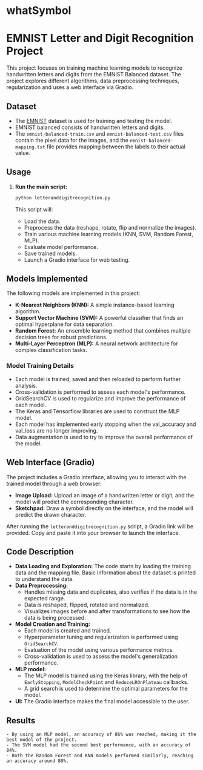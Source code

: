 # whatSymbol

# EMNIST Letter and Digit Recognition Project

This project focuses on training machine learning models to recognize handwritten letters and digits from the EMNIST Balanced dataset. The project explores different algorithms, data preprocessing techniques, regularization and uses a web interface via Gradio.

## Dataset
   - The [EMNIST](https://www.nist.gov/itl/products-and-services/emnist-dataset) dataset is used for training and testing the model.
   - EMNIST balanced consists of handwritten letters and digits.
   - The `emnist-balanced-train.csv` and `emnist-balanced-test.csv` files contain the pixel data for the images, and the `emnist-balanced-mapping.txt` file provides mapping between the labels to their actual value.

## Usage

1.  **Run the main script:**

    ```bash
    python letteranddigitrecognition.py
    ```

    This script will:
    *   Load the data.
    *   Preprocess the data (reshape, rotate, flip and normalize the images).
    *   Train various machine learning models (KNN, SVM, Random Forest, MLP).
    *   Evaluate model performance.
    *   Save trained models.
    *   Launch a Gradio interface for web testing.

## Models Implemented

The following models are implemented in this project:

*   **K-Nearest Neighbors (KNN):** A simple instance-based learning algorithm.
*   **Support Vector Machine (SVM):** A powerful classifier that finds an optimal hyperplane for data separation.
*   **Random Forest:** An ensemble learning method that combines multiple decision trees for robust predictions.
*   **Multi-Layer Perceptron (MLP):** A neural network architecture for complex classification tasks.

### Model Training Details

*   Each model is trained, saved and then reloaded to perform further analysis.
*   Cross-validation is performed to assess each model's performance.
*   GridSearchCV is used to regularize and improve the performance of each model.
*   The Keras and Tensorflow libraries are used to construct the MLP model.
*   Each model has implemented early stopping when the val_accuracy and val_loss are no longer improving.
*   Data augmentation is used to try to improve the overall performance of the model.

## Web Interface (Gradio)

The project includes a Gradio interface, allowing you to interact with the trained model through a web browser:

*   **Image Upload:** Upload an image of a handwritten letter or digit, and the model will predict the corresponding character.
*   **Sketchpad:** Draw a symbol directly on the interface, and the model will predict the drawn character.

After running the `letteranddigitrecognition.py` script, a Gradio link will be provided. Copy and paste it into your browser to launch the interface.

## Code Description

*   **Data Loading and Exploration:** The code starts by loading the training data and the mapping file. Basic information about the dataset is printed to understand the data.
*   **Data Preprocessing:**
    *   Handles missing data and duplicates, also verifies if the data is in the expected range.
    *   Data is reshaped, flipped, rotated and normalized.
    *   Visualizes images before and after transformations to see how the data is being processed.
*   **Model Creation and Training:**
    *   Each model is created and trained.
    *   Hyperparameter tuning and regularization is performed using `GridSearchCV`.
    *   Evaluation of the model using various performance metrics.
    *   Cross-validation is used to assess the model's generalization performance.
*   **MLP model:**
    *   The MLP model is trained using the Keras library, with the help of `EarlyStopping`, `ModelCheckPoint` and `ReduceLROnPlateau` callbacks.
    *   A grid search is used to determine the optimal parameters for the model.
*   **UI:** The Gradio interface makes the final model accessible to the user.

## Results
    - By using an MLP model, an accuracy of 86% was reached, making it the best model of the project.
    - The SVM model had the second best performance, with an accuracy of 84%.
    - Both the Random Forest and KNN models performed similarly, reaching an accuracy around 80%.
